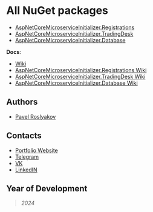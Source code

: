 # All NuGet packages
- [AspNetCoreMicroserviceInitializer.Registrations](https://www.nuget.org/packages/AspNetCoreMicroserviceInitializer.Registrations/)
- [AspNetCoreMicroserviceInitializer.TradingDesk](https://www.nuget.org/packages/AspNetCoreMicroserviceInitializer.TradingDesk/)
- [AspNetCoreMicroserviceInitializer.Database](https://www.nuget.org/packages/AspNetCoreMicroserviceInitializer.Database/)

**Docs**:
- [Wiki](https://github.com/qpashkaaa/Asp-Net-Core-Microservice-Initializer/wiki)
- [AspNetCoreMicroserviceInitializer.Registrations Wiki](https://github.com/qpashkaaa/Asp-Net-Core-Microservice-Initializer/wiki/Docs-(ENG)#aspnetcoremicroserviceinitializerregistrations)
- [AspNetCoreMicroserviceInitializer.TradingDesk Wiki](https://github.com/qpashkaaa/Asp-Net-Core-Microservice-Initializer/wiki/Docs-(ENG)#aspnetcoremicroserviceinitializertradingdesk)
- [AspNetCoreMicroserviceInitializer.Database Wiki](https://github.com/qpashkaaa/Asp-Net-Core-Microservice-Initializer/wiki/Docs-(ENG)#aspnetcoremicroserviceinitializerdatabase)

## Authors
- [Pavel Roslyakov](https://github.com/qpashkaaa)

## Contacts
- [Portfolio Website](https://portfolio-website-qpashkaaa.vercel.app/)
- [Telegram](https://t.me/qpashkaaa)
- [VK](https://vk.com/qpashkaaa)
- [LinkedIN](https://www.linkedin.com/in/pavel-roslyakov-7b303928b/)

## Year of Development
> *2024*
  
